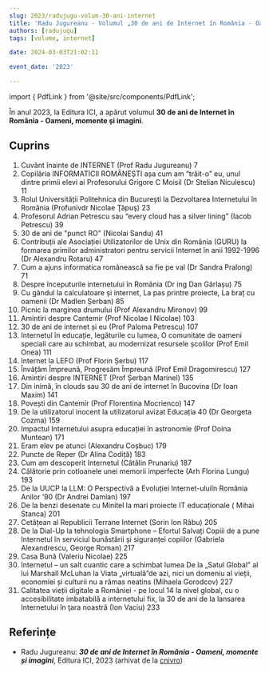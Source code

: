 ```yaml
---
slug: 2023/radujugu-volum-30-ani-internet
title: 'Radu Jugureanu - Volumul „30 de ani de Internet în România - Oameni, momente și imagini”'
authors: [radujugu]
tags: [volume, internet]

date: 2024-03-03T21:02:11

event_date: '2023'

---
```


import { PdfLink } from '@site/src/components/PdfLink';

În anul 2023, la Editura ICI, a apărut volumul **30 de ani de Internet în România - Oameni, momente și imagini**.

<!-- truncate -->

## Cuprins

1. Cuvânt înainte de INTERNET (Prof Radu Jugureanu)  7
2. Copilăria INFORMATICII ROMÂNEȘTI așa cum am “trăit-o” eu,
unul dintre primii elevi ai Profesorului Grigore C Moisil (Dr Stelian Niculescu)  11
3. Rolul Universității Politehnica din București la Dezvoltarea Internetului în România (Profunivdr Nicolae Ţǎpuş)  23
4. Profesorul Adrian Petrescu sau “every cloud has a silver lining” (Iacob Petrescu)  39
5. 30 de ani de "punct RO" (Nicolai Sandu)  41
6. Contribuții ale Asociației Utilizatorilor de Unix din România (GURU) la formarea primilor administratori pentru servicii Internet în anii 1992-1996 (Dr Alexandru Rotaru)  47
7. Cum a ajuns informatica românească sa fie pe val (Dr Sandra Pralong)  71
8. Despre începuturile internetului în România (Dr ing Dan Gârlașu)  75
9. Cu gândul la calculatoare și internet, La pas printre proiecte, La braț cu oamenii (Dr Madlen Șerban)   85
10. Picnic la marginea drumului (Prof Alexandru Mironov)  99
11. Amintiri despre Cantemir (Prof Nicolae I Nicolae)  103
12. 30 de ani de internet și eu (Prof Paloma Petrescu)  107
13. Internetul în educație, legăturile cu lumea, O comunitate de oameni speciali care au schimbat, au modernizat resursele școlilor (Prof Emil Onea)  111
14. Internet la LEFO (Prof Florin Șerbu)  117
15. Învățăm Împreună, Progresăm Împreună (Prof Emil Dragomirescu)  127
16. Amintiri despre INTERNET (Prof Șerban Marinel)  135
17. Din inimă, în clouds sau 30 de ani de internet în Bucovina (Dr Ioan Maxim)  141
18. Povești din Cantemir (Prof Florentina Mocrienco)  147
19. De la utilizatorul inocent la utilizatorul avizat Educația 40 (Dr Georgeta Cozma)  159
20. Impactul Internetului asupra educației în astronomie (Prof Doina Muntean)  171
21. Eram elev pe atunci (Alexandru Coșbuc)  179
22. Puncte de Reper (Dr Alina Codiță)  183
23. Cum am descoperit Internetul (Cătălin Prunariu)  187
24. Călătorie prin cotloanele unei memorii imperfecte (Arh Florina Lungu)  193
25. De la UUCP la LLM: O Perspectivă a Evoluției Internet-uluiîn România Anilor ’90 (Dr Andrei Damian)  197
26. De la benzi desenate cu Minitel la mari proiecte IT educaționale ( Mihai Stanca)  201
27. Cetățean al Republicii Terrane Internet (Sorin Ion Râbu)  205
28. De la Dial-Up la tehnologia Smartphone – Efortul Salvați Copiii de a pune Internetul în serviciul bunăstării și siguranței copiilor (Gabriela Alexandrescu, George Roman)  217
29. Casa Bună (Valeriu Nicolae)  225
30. Internetul – un salt cuantic care a schimbat lumea De la „Satul Global” al lui Marshall McLuhan la Viata „virtuală”de azi, nici un domeniu al vieții, economiei și culturii nu a rămas neatins (Mihaela Gorodcov)  227
31. Calitatea vieții digitale a României - pe locul 14 la nivel global, cu o accesibilitate imbatabilă a internetului fix, la 30 de ani de la lansarea Internetului în ţara noastră (Ion Vaciu)  233


## Referințe

- Radu Jugureanu: _**30 de ani de Internet în România - Oameni, momente și imagini**_, Editura ICI, 2023 (arhivat de la [cnivro](https://cnivro/documents/26/CNIV_Volum_Aniversar_2023_-_Versiune_Online_DPxioQgpdf)) <PdfLink href="https://githubcom/cronica-it/arhiva/releases/download/2023/radujugu-cniv-volum-aniversar-2023-versiune-onlinepdf"/>
